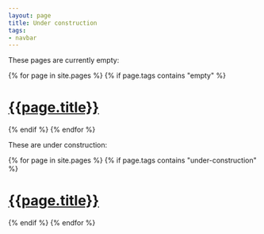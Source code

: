 ```yaml
---
layout: page
title: Under construction
tags:
- navbar
---
```


These pages are currently empty:

{% for page in site.pages %}
{% if page.tags contains "empty" %}
<h1><a href="{{page.url}}">{{page.title}}</a></h1>
{% endif %}
{% endfor %}

These are under construction:

{% for page in site.pages %}
{% if page.tags contains "under-construction" %}
<h1><a href="{{page.url}}">{{page.title}}</a></h1>
{% endif %}
{% endfor %}

